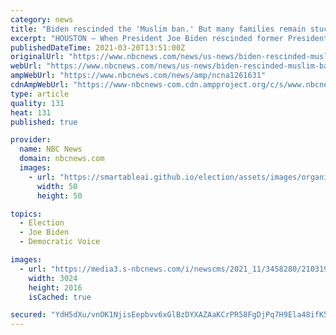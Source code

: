 ```yaml
---
category: news
title: "Biden rescinded the 'Muslim ban.' But many families remain stuck in the backlog"
excerpt: "HOUSTON — When President Joe Biden rescinded former President Donald Trump’s ban on immigrant visas from many Muslim-majority countries on his very first day in office, those eagerly waiting the change were elated. “I was so happy, so happy,” said ..."
publishedDateTime: 2021-03-20T13:51:00Z
originalUrl: "https://www.nbcnews.com/news/us-news/biden-rescinded-muslim-ban-many-families-remain-stuck-backlog-n1261631"
webUrl: "https://www.nbcnews.com/news/us-news/biden-rescinded-muslim-ban-many-families-remain-stuck-backlog-n1261631"
ampWebUrl: "https://www.nbcnews.com/news/amp/ncna1261631"
cdnAmpWebUrl: "https://www-nbcnews-com.cdn.ampproject.org/c/s/www.nbcnews.com/news/amp/ncna1261631"
type: article
quality: 131
heat: 131
published: true

provider:
  name: NBC News
  domain: nbcnews.com
  images:
    - url: "https://smartableai.github.io/election/assets/images/organizations/nbcnews.com-50x50.jpg"
      width: 50
      height: 50

topics:
  - Election
  - Joe Biden
  - Democratic Voice

images:
  - url: "https://media3.s-nbcnews.com/i/newscms/2021_11/3458280/210319-safieh-mohammadi-with-daughter-se-516p_69b5e08856caa843c3d960b518e6cbed.jpg"
    width: 3024
    height: 2016
    isCached: true

secured: "YdH5dXu/vnOK1NjisEepbvv6xGlBzDYXAZAaKCrPR58FgDjPq7H9Ela48ifK54G/BKh8TIgCAY/wWyuzimcsyIhkLmQdf7HvzA3gvA/0XJj0eCRrz/bCV9TyhykIJUo92PSBvrpD9p0vF2JqZ904S78jijT+p0K7msMrIJxmFc1SfIjedbENIbR7e71X56b71FlCC4M+J3vMVfKp4q9Tov9Ijd8NjEhCQDVXEQ/pUbBy5+dJdFCIr5yHJUl43au81R9tqwwm3r4Nyh2lFtlle7YDiywhZLCiD276U5dmGFWZGIgcqQCLF7sR51h9fSHOWmLbbdRYYrBODJ6MRLORC2k35rbwXYlQ1FsWZhSF0/I=;dSSB8I4jSxmrDy0gxEn2ag=="
---
```


